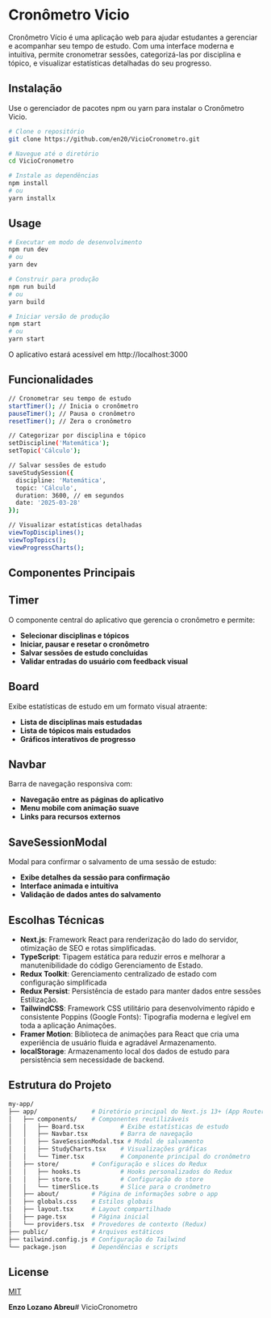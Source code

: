 # Cronômetro Vicio


Cronômetro Vício é uma aplicação web para ajudar estudantes a gerenciar e acompanhar seu tempo de estudo. Com uma interface moderna e intuitiva, permite cronometrar sessões, categorizá-las por disciplina e tópico, e visualizar estatísticas detalhadas do seu progresso.

## Instalação


Use o gerenciador de pacotes npm ou yarn para instalar o Cronômetro Vicio.

```bash
# Clone o repositório
git clone https://github.com/en20/VicioCronometro.git

# Navegue até o diretório
cd VicioCronometro

# Instale as dependências
npm install
# ou
yarn installx
```

## Usage

```bash
# Executar em modo de desenvolvimento
npm run dev
# ou
yarn dev

# Construir para produção
npm run build
# ou
yarn build

# Iniciar versão de produção
npm start
# ou
yarn start
```
O aplicativo estará acessível em http://localhost:3000

## Funcionalidades

```bash
// Cronometrar seu tempo de estudo
startTimer(); // Inicia o cronômetro
pauseTimer(); // Pausa o cronômetro
resetTimer(); // Zera o cronômetro

// Categorizar por disciplina e tópico
setDiscipline('Matemática');
setTopic('Cálculo');

// Salvar sessões de estudo
saveStudySession({
  discipline: 'Matemática',
  topic: 'Cálculo',
  duration: 3600, // em segundos
  date: '2025-03-28'
});

// Visualizar estatísticas detalhadas
viewTopDisciplines();
viewTopTopics();
viewProgressCharts();
```
## Componentes Principais
## Timer
O componente central do aplicativo que gerencia o cronômetro e permite:
- **Selecionar disciplinas e tópicos**
- **Iniciar, pausar e resetar o cronômetro**
- **Salvar sessões de estudo concluídas**
- **Validar entradas do usuário com feedback visual**
## Board
Exibe estatísticas de estudo em um formato visual atraente:
- **Lista de disciplinas mais estudadas**
- **Lista de tópicos mais estudados**
- **Gráficos interativos de progresso**
## Navbar
Barra de navegação responsiva com:
- **Navegação entre as páginas do aplicativo**
- **Menu mobile com animação suave**
- **Links para recursos externos**
## SaveSessionModal
Modal para confirmar o salvamento de uma sessão de estudo:
- **Exibe detalhes da sessão para confirmação**
- **Interface animada e intuitiva**
- **Validação de dados antes do salvamento**
## Escolhas Técnicas

- **Next.js**: Framework React para renderização do lado do servidor, otimização de SEO e rotas simplificadas.
- **TypeScript**: Tipagem estática para reduzir erros e melhorar a manutenibilidade do código
Gerenciamento de Estado.
- **Redux Toolkit**: Gerenciamento centralizado de estado com configuração simplificada
- **Redux Persist**: Persistência de estado para manter dados entre sessões
Estilização.
- **TailwindCSS**: Framework CSS utilitário para desenvolvimento rápido e consistente
Poppins (Google Fonts): Tipografia moderna e legível em toda a aplicação
Animações.
- **Framer Motion**: Biblioteca de animações para React que cria uma experiência de usuário fluida e agradável
Armazenamento.
- **localStorage**: Armazenamento local dos dados de estudo para persistência sem necessidade de backend.
## Estrutura do Projeto
```bash
my-app/
├── app/               # Diretório principal do Next.js 13+ (App Router)
│   ├── components/    # Componentes reutilizáveis
│   │   ├── Board.tsx          # Exibe estatísticas de estudo
│   │   ├── Navbar.tsx         # Barra de navegação
│   │   ├── SaveSessionModal.tsx # Modal de salvamento
│   │   ├── StudyCharts.tsx    # Visualizações gráficas
│   │   └── Timer.tsx          # Componente principal do cronômetro
│   ├── store/         # Configuração e slices do Redux
│   │   ├── hooks.ts           # Hooks personalizados do Redux
│   │   ├── store.ts           # Configuração do store
│   │   └── timerSlice.ts      # Slice para o cronômetro
│   ├── about/         # Página de informações sobre o app
│   ├── globals.css    # Estilos globais
│   ├── layout.tsx     # Layout compartilhado
│   ├── page.tsx       # Página inicial
│   └── providers.tsx  # Provedores de contexto (Redux)
├── public/            # Arquivos estáticos
├── tailwind.config.js # Configuração do Tailwind
└── package.json       # Dependências e scripts
```


## License

[MIT](https://choosealicense.com/licenses/mit/)

**Enzo Lozano Abreu**# VicioCronometro
